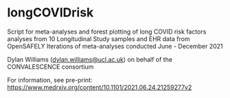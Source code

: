 # longCOVIDrisk

Script for meta-analyses and forest plotting of long COVID risk factors analyses from 10 Longitudinal Study samples and EHR data from OpenSAFELY
Iterations of meta-analyses conducted June - December 2021

Dylan Williams (dylan.williams@ucl.ac.uk) on behalf of the CONVALESCENCE consortium

For information, see pre-print: https://www.medrxiv.org/content/10.1101/2021.06.24.21259277v2

